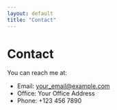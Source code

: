 ```yaml
---
layout: default
title: "Contact"
---
```


# Contact

You can reach me at:
- Email: your_email@example.com
- Office: Your Office Address
- Phone: +123 456 7890

